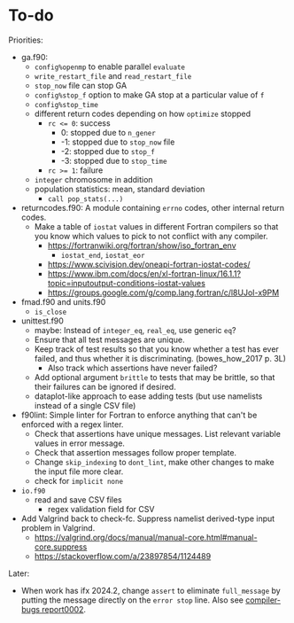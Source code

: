 # To-do

Priorities:

- ga.f90:
    - `config%openmp` to enable parallel `evaluate`
    - `write_restart_file` and `read_restart_file`
    - `stop_now` file can stop GA
    - `config%stop_f` option to make GA stop at a particular value of `f`
    - `config%stop_time`
    - different return codes depending on how `optimize` stopped
        - `rc <= 0`: success
            - 0: stopped due to `n_gener`
            - -1: stopped due to `stop_now` file
            - -2: stopped due to `stop_f`
            - -3: stopped due to `stop_time`
        - `rc >= 1`: failure
    - `integer` chromosome in addition
    - population statistics: mean, standard deviation
        - `call pop_stats(...)`
- returncodes.f90: A module containing `errno` codes, other internal return codes.
    - Make a table of `iostat` values in different Fortran compilers so that you know which values to pick to not conflict with any compiler.
        - <https://fortranwiki.org/fortran/show/iso_fortran_env>
            - `iostat_end`, `iostat_eor`
        - <https://www.scivision.dev/oneapi-fortran-iostat-codes/>
        - <https://www.ibm.com/docs/en/xl-fortran-linux/16.1.1?topic=inputoutput-conditions-iostat-values>
        - <https://groups.google.com/g/comp.lang.fortran/c/l8UJoI-x9PM>
- fmad.f90 and units.f90
    - `is_close`
- unittest.f90
    - maybe: Instead of `integer_eq`, `real_eq`, use generic `eq`?
    - Ensure that all test messages are unique.
    - Keep track of test results so that you know whether a test has ever failed, and thus whether it is discriminating. (bowes_how_2017 p. 3L)
        - Also track which assertions have never failed?
    - Add optional argument `brittle` to tests that may be brittle, so that their failures can be ignored if desired.
    - dataplot-like approach to ease adding tests (but use namelists instead of a single CSV file)
- f90lint: Simple linter for Fortran to enforce anything that can't be enforced with a regex linter.
    - Check that assertions have unique messages. List relevant variable values in error message.
    - Check that assertion messages follow proper template.
    - Change `skip_indexing` to `dont_lint`, make other changes to make the input file more clear.
    - check for `implicit none`
- `io.f90`
    - read and save CSV files
        - regex validation field for CSV
- Add Valgrind back to check-fc. Suppress namelist derived-type input problem in Valgrind.
    - <https://valgrind.org/docs/manual/manual-core.html#manual-core.suppress>
    - <https://stackoverflow.com/a/23897854/1124489>

Later:

- When work has ifx 2024.2, change `assert` to eliminate `full_message` by putting the message directly on the `error stop` line. Also see [compiler-bugs report0002](https://github.com/btrettel/compiler-bugs/tree/main/report0002).
